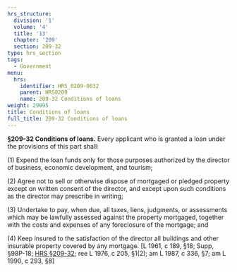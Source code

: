 ```yaml
---
hrs_structure:
  division: '1'
  volume: '4'
  title: '13'
  chapter: '209'
  section: 209-32
type: hrs_section
tags:
  - Government
menu:
  hrs:
    identifier: HRS_0209-0032
    parent: HRS0209
    name: 209-32 Conditions of loans
weight: 29095
title: Conditions of loans
full_title: 209-32 Conditions of loans
---
```

**§209-32 Conditions of loans.** Every applicant who is granted a loan under the provisions of this part shall:

(1) Expend the loan funds only for those purposes authorized by the director of business, economic development, and tourism;

(2) Agree not to sell or otherwise dispose of mortgaged or pledged property except on written consent of the director, and except upon such conditions as the director may prescribe in writing;

(3) Undertake to pay, when due, all taxes, liens, judgments, or assessments which may be lawfully assessed against the property mortgaged, together with the costs and expenses of any foreclosure of the mortgage; and

(4) Keep insured to the satisfaction of the director all buildings and other insurable property covered by any mortgage. [L 1961, c 189, §18; Supp, §98P-18; [HRS §209-32](/title-13/chapter-209/section-209-32/); ree L 1976, c 205, §1(2); am L 1987, c 336, §7; am L 1990, c 293, §8]